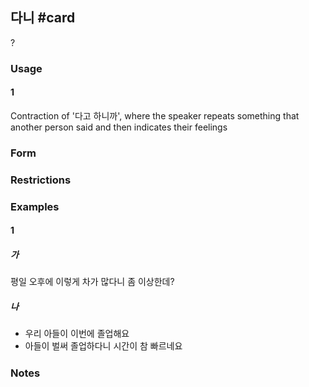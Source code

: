 ## 다니 #card
?
### Usage
#### 1
Contraction of '다고 하니까', where the speaker repeats something that another person said and then indicates their feelings
### Form
### Restrictions
### Examples
#### 1
##### 가
평일 오후에 이렇게 차가 많다니 좀 이상한데?
##### 나
* 우리 아들이 이번에 졸업해요
* 아들이 벌써 졸업하다니 시간이 참 빠르네요
#####

### Notes
